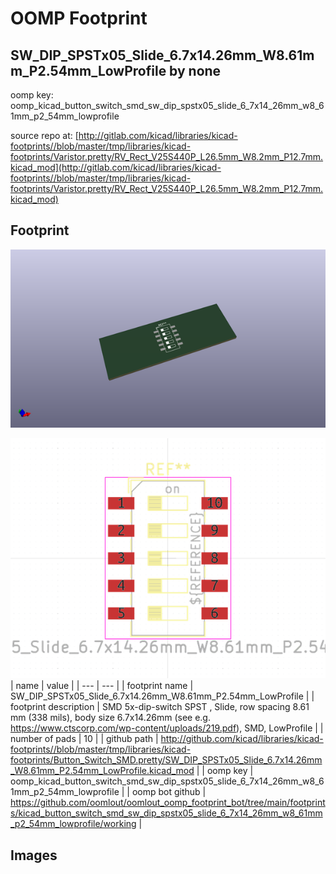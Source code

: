 # OOMP Footprint  
## SW_DIP_SPSTx05_Slide_6.7x14.26mm_W8.61mm_P2.54mm_LowProfile  by none  
  
oomp key: oomp_kicad_button_switch_smd_sw_dip_spstx05_slide_6_7x14_26mm_w8_61mm_p2_54mm_lowprofile  
  
source repo at: [http://gitlab.com/kicad/libraries/kicad-footprints//blob/master/tmp/libraries/kicad-footprints/Varistor.pretty/RV_Rect_V25S440P_L26.5mm_W8.2mm_P12.7mm.kicad_mod](http://gitlab.com/kicad/libraries/kicad-footprints//blob/master/tmp/libraries/kicad-footprints/Varistor.pretty/RV_Rect_V25S440P_L26.5mm_W8.2mm_P12.7mm.kicad_mod)  
## Footprint  
  
[![working_kicad_pcb_3d.png](working_kicad_pcb_3d_600.png)](working_kicad_pcb_3d.png)  
  
[![working.png](working_600.png)](working.png)  
| name | value | 
| --- | --- | 
| footprint name | SW_DIP_SPSTx05_Slide_6.7x14.26mm_W8.61mm_P2.54mm_LowProfile | 
| footprint description | SMD 5x-dip-switch SPST , Slide, row spacing 8.61 mm (338 mils), body size 6.7x14.26mm (see e.g. https://www.ctscorp.com/wp-content/uploads/219.pdf), SMD, LowProfile | 
| number of pads | 10 | 
| github path | http://github.com/kicad/libraries/kicad-footprints//blob/master/tmp/libraries/kicad-footprints/Button_Switch_SMD.pretty/SW_DIP_SPSTx05_Slide_6.7x14.26mm_W8.61mm_P2.54mm_LowProfile.kicad_mod | 
| oomp key | oomp_kicad_button_switch_smd_sw_dip_spstx05_slide_6_7x14_26mm_w8_61mm_p2_54mm_lowprofile | 
| oomp bot github | https://github.com/oomlout/oomlout_oomp_footprint_bot/tree/main/footprints/kicad_button_switch_smd_sw_dip_spstx05_slide_6_7x14_26mm_w8_61mm_p2_54mm_lowprofile/working | 
## Images  
